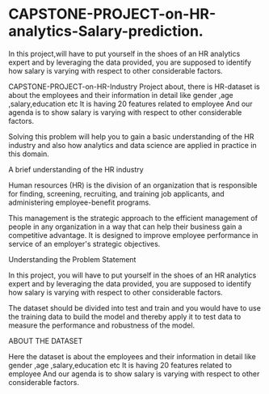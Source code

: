# CAPSTONE-PROJECT-on-HR-analytics-Salary-prediction.
In this project,will have to put yourself in the shoes of an HR analytics expert and by leveraging the data provided, you are supposed to identify how salary is varying with respect to other considerable factors.


CAPSTONE-PROJECT-on-HR-Industry
Project about, there is HR-dataset is about the employees and their information in detail like gender ,age ,salary,education etc It is having 20 features related to employee And our agenda is to show salary is varying with respect to other considerable factors.

Solving this problem will help you to gain a basic understanding of the HR industry and also how analytics and data science are applied in practice in this domain.

A brief understanding of the HR industry

Human resources (HR) is the division of an organization that is responsible for finding, screening, recruiting, and training job applicants, and administering employee-benefit programs.

This management is the strategic approach to the efficient management of people in any organization in a way that can help their business gain a competitive advantage. It is designed to improve employee performance in service of an employer's strategic objectives.

Understanding the Problem Statement

In this project, you will have to put yourself in the shoes of an HR analytics expert and by leveraging the data provided, you are supposed to identify how salary is varying with respect to other considerable factors.

The dataset should be divided into test and train and you would have to use the training data to build the model and thereby apply it to test data to measure the performance and robustness of the model.

ABOUT THE DATASET

Here the dataset is about the employees and their information in detail like gender ,age ,salary,education etc It is having 20 features related to employee And our agenda is to show salary is varying with respect to other considerable factors.
